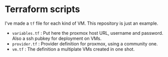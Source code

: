 # Terraform scripts

I've made a `tf` file for each kind of VM. This repository is just an example.

- `variables.tf` : Put here the proxmox host URL, username and password. Also a ssh pubkey for deployment on VMs.
- `provider.tf` : Provider definition for proxmox, using a community one.
- `vm.tf` : The definition a multiplate VMs created in one shot.
